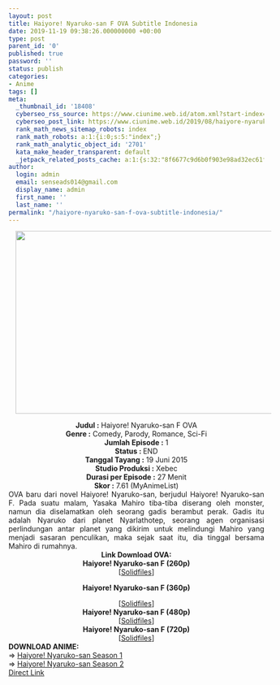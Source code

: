 ```yaml
---
layout: post
title: Haiyore! Nyaruko-san F OVA Subtitle Indonesia
date: 2019-11-19 09:38:26.000000000 +00:00
type: post
parent_id: '0'
published: true
password: ''
status: publish
categories:
- Anime
tags: []
meta:
  _thumbnail_id: '18408'
  cyberseo_rss_source: https://www.ciunime.web.id/atom.xml?start-index=1801&max-results=150
  cyberseo_post_link: https://www.ciunime.web.id/2019/08/haiyore-nyaruko-san-f-ova-subtitle.html
  rank_math_news_sitemap_robots: index
  rank_math_robots: a:1:{i:0;s:5:"index";}
  rank_math_analytic_object_id: '2701'
  kata_make_header_transparent: default
  _jetpack_related_posts_cache: a:1:{s:32:"8f6677c9d6b0f903e98ad32ec61f8deb";a:2:{s:7:"expires";i:1654618913;s:7:"payload";a:0:{}}}
author:
  login: admin
  email: senseads014@gmail.com
  display_name: admin
  first_name: ''
  last_name: ''
permalink: "/haiyore-nyaruko-san-f-ova-subtitle-indonesia/"
---
```

<div class="separator" style="clear: both; text-align: center;"><a href="https://1.bp.blogspot.com/-RzCVZ2hIEoA/XVRPjiE2T4I/AAAAAAAAdLU/Plt16Kv_24Y3kZMJ8Rgp20HF7ZzY-YfRgCLcBGAs/s1600/Haiyore%2521%2BNyaruko-san%2BF%2BOVA.jpg" imageanchor="1" style="margin-left: 1em; margin-right: 1em;"><img border="0" data-original-height="720" data-original-width="1280" height="360" src="{{ site.baseurl }}/assets/2019/11/Haiyore%2521%2BNyaruko-san%2BF%2BOVA.jpg" width="640" /></a></div>
<p>
<div style="text-align: center;"><b>Judul</b><b><b> </b>:</b> Haiyore! Nyaruko-san F OVA</div>
<div style="text-align: center;"><b>Genre :</b> Comedy, Parody, Romance, Sci-Fi</div>
<div style="text-align: center;"><b>Jumlah Episode :</b>&nbsp;1<br /><b>Status :&nbsp;</b>END<br /><b>Tanggal Tayang :</b> 19 Juni 2015<br /><b>Studio Produksi :</b> Xebec<br /><b>Durasi per Episode :</b>&nbsp;27 Menit</div>
<div style="text-align: center;"><b>Skor :</b> 7.61 (MyAnimeList)</div>
<div style="text-align: center;"></div>
<div style="text-align: justify;"><span class="isi">OVA baru dari novel Haiyore! Nyaruko-san, berjudul Haiyore! Nyaruko-san F. Pada suatu malam, Yasaka Mahiro tiba-tiba diserang oleh monster, namun dia diselamatkan oleh seorang gadis berambut perak. Gadis itu adalah Nyaruko dari planet Nyarlathotep, seorang agen organisasi perlindungan antar planet yang dikirim untuk melindungi Mahiro yang menjadi sasaran penculikan, maka sejak saat itu, dia tinggal bersama Mahiro di rumahnya.</span></div>
<div style="text-align: justify;"></div>
<div style="text-align: justify;"></div>
<div style="text-align: center;">
<div style="text-align: center;"><b>Link Download OVA:</b></div>
<div style="text-align: center;">
<div style="text-align: center;"><b>Haiyore! Nyaruko-san F (260p)</b></div>
<div style="text-align: center;">
<div style="text-align: center;">[<a href="http://www.solidfiles.com/v/KqLne6nGYerLM" target="_blank" rel="noopener">Solidfiles</a>]</div>
<div style="text-align: center;">
<div style="text-align: center;"></div>
</div>
</div>
<p><b>Haiyore! Nyaruko-san F (360p)</b></div>
<div style="text-align: center;">
<div style="text-align: center;">[<a href="http://www.solidfiles.com/v/LGLKneVx5aVZK" target="_blank" rel="noopener">Solidfiles</a>]</div>
<div style="text-align: center;">
<div style="text-align: center;"><b>Haiyore! Nyaruko-san F (480p)</b></div>
<div style="text-align: center;">[<a href="http://www.solidfiles.com/v/4ALYjXmpKvwae" target="_blank" rel="noopener">Solidfiles</a>]</div>
<div style="text-align: center;">
<div style="text-align: center;"><b>Haiyore! Nyaruko-san F (720p)</b></div>
<div style="text-align: center;">[<a href="http://www.solidfiles.com/v/WwL8eQ3RNdq28" target="_blank" rel="noopener">Solidfiles</a>]
<div style="text-align: left;"></div>
<div style="text-align: left;"></div>
<div style="text-align: justify;">
<div style="text-align: left;"><b>DOWNLOAD ANIME:</b></div>
</div>
<div style="text-align: justify;">
<div style="text-align: left;"></div>
<div style="text-align: left;">=&gt;&nbsp;<a href="https://www.ciunime.web.id/2019/01/haiyore-nyaruko-san-season-1-episode-01.html" target="_blank" rel="noopener">Haiyore! Nyaruko-san Season 1</a></div>
</div>
<div style="text-align: justify;">
<div style="text-align: left;">=&gt;&nbsp;<a href="https://www.ciunime.web.id/2019/01/haiyore-nyaruko-san-season-2-episode-01.html" target="_blank" rel="noopener">Haiyore! Nyaruko-san Season 2</a></div>
</div>
<div style="text-align: justify;">
<div style="text-align: left;"></div>
</div>
</div>
</div>
</div>
</div>
</div>
<link rel="stylesheet" href="https://cdnjs.cloudflare.com/ajax/libs/font-awesome/4.7.0/css/font-awesome.min.css" />
<div class="divbtn"> <a href="https://handymansurrender.com/fihup8buzv?key=94550f7ce39444073321dde3b8782f97" class="btn"><i class="fa fa-download"></i> Direct Link</a> </div>
